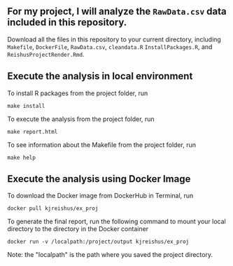 ## For my project, I will analyze the `RawData.csv` data included in this repository. 

Download all the files in this repository to your current directory, including `Makefile`, `DockerFile`, `RawData.csv`, `cleandata.R` `InstallPackages.R`, and `ReishusProjectRender.Rmd`. 

## Execute the analysis in local environment
To install R packages from the project folder, run
```
make install
```
To execute the analysis from the project folder, run 
```
make report.html
```
To see information about the Makefile from the project folder, run
```
make help
```

## Execute the analysis using Docker Image
To download the Docker image from DockerHub in Terminal, run 
```
docker pull kjreishus/ex_proj
```

To generate the final report, run the following command to mount your local directory to the directory in the Docker container
```
docker run -v /localpath:/project/output kjreishus/ex_proj
```
Note: the "localpath" is the path where you saved the project directory.

